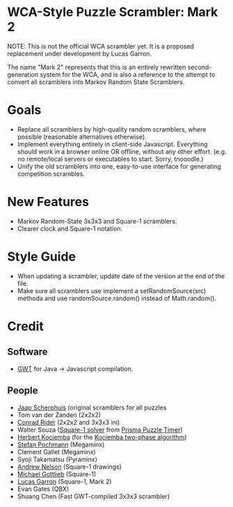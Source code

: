 # WCA-Style Puzzle Scrambler: Mark 2

NOTE: This is not the official WCA scrambler yet. It is a proposed replacement under development by Lucas Garron.

The name "Mark 2" represents that this is an entirely rewritten second-generation system for the WCA, and is also a reference to the attempt to convert all scramblers into Markov Random State Scramblers.

# Goals

- Replace all scramblers by high-quality random scramblers, where possible (reasonable alternatives otherwise).
- Implement everything entirely in client-side Javascript. Everything should work in a browser online OR offline, without any other effort. (e.g. no remote/local servers or executables to start. Sorry, tnooodle.)
- Unify the old scramblers into one, easy-to-use interface for generating competition scrambles.

# New Features

- Markov Random-State 3x3x3 and Square-1 scramblers.
- Clearer clock and Square-1 notation.

# Style Guide

- When updating a scrambler, update date of the version at the end of the file.
- Make sure all scramblers use implement a setRandomSource(src) methoda and use randomSource.random() instead of Math.random().

# Credit

## Software
- [GWT](https://code.google.com/webtoolkit/) for Java -> Javascript compilation.

## People
- [Jaap Scherphuis](http://www.jaapsch.net/puzzles/) (original scramblers for all puzzles
- Tom van der Zanden (2x2x2)
- [Conrad Rider](http://cube.crider.co.uk/) (2x2x2 and 3x3x3 ini)
- Walter Souza ([Square-1 solver](https://bitbucket.org/walter/puzzle-timer/raw/7049018bbdc7/src/com/puzzletimer/solvers/Square1Solver.java) from [Prisma Puzzle Timer](http://prismapuzzletimer.com/))
- [Herbert Kociemba](http://kociemba.org/cube.htm) (for the [Kociemba two-phase algorithm](http://kociemba.org/math/imptwophase.htm))
- [Stefan Pochmann](http://www.stefan-pochmann.info/spocc/) (Megaminx)
- Clement Gallet (Megaminx)
- Syoji Takamatsu (Pyraminx)
- [Andrew Nelson](http://crunchatize.me/) (Square-1 drawings)
- [Michael Gottlieb](http://mzrg.com/) (Square-1)
- [Lucas Garron](http://www.garron.us/) (Square-1, Mark 2)
- Evan Gates (QBX)
- Shuang Chen (Fast GWT-compiled 3x3x3 scrambler)